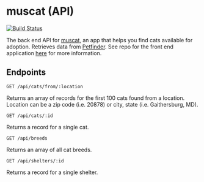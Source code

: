 # muscat (API)

[![Build Status](https://travis-ci.org/sarah-yu/muscat-service.svg?branch=master)](https://travis-ci.org/sarah-yu/muscat-service)

The back end API for [muscat](https://github.com/sarah-yu/muscat), an app that helps you find cats available for adoption. Retrieves data from [Petfinder](https://www.petfinder.com/developers/api-docs). See repo for the front end application [here](https://github.com/sarah-yu/muscat) for more information.

## Endpoints

```
GET /api/cats/from/:location
```
Returns an array of records for the first 100 cats found from a location.
Location can be a zip code (i.e. 20878) or city, state (i.e. Gaithersburg, MD).


```
GET /api/cats/:id
```
Returns a record for a single cat.


```
GET /api/breeds
```
Returns an array of all cat breeds.


```
GET /api/shelters/:id
```
Returns a record for a single shelter.
